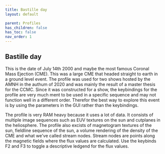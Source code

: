 ```yaml
---
title: Bastille day
layout: default

parent: Profiles
has_children: false
has_toc: false
nav_order: 1
---
```


## Bastille day
This is the date of July 14th 2000 and maybe the most famous Coronal Mass Ejection (CME).
This was a large CME that headed straight to earth in a ground level event.
The profile was used for two shows hosted by the AMNH in the authum of 2020 and was mainly the result of a master thesis for the CCMC. 
Since it was constructed for a show, the keybindings for the profile are very much ment to be used in a specific sequence and may not function well in a different order. 
Therefor the best way to explore this event is by using the parameters in the GUI rather than the keybindings.

The profile is very RAM heavy because it uses a lot of data. It consists of multiple image sequences such as EUV textures on the sun and cutplanes in the heliosphere. 
The profile also excists of magnetogram textures of the sun, fieldline sequence of the sun, a volume rendering of the density of the CME and what we've called stream nodes.
Stream nodes are points along the magnetic fields where the flux values are calculated.
Use the keybinds F2 and F3 to toggle a descriptive ledgend for the flux values.

